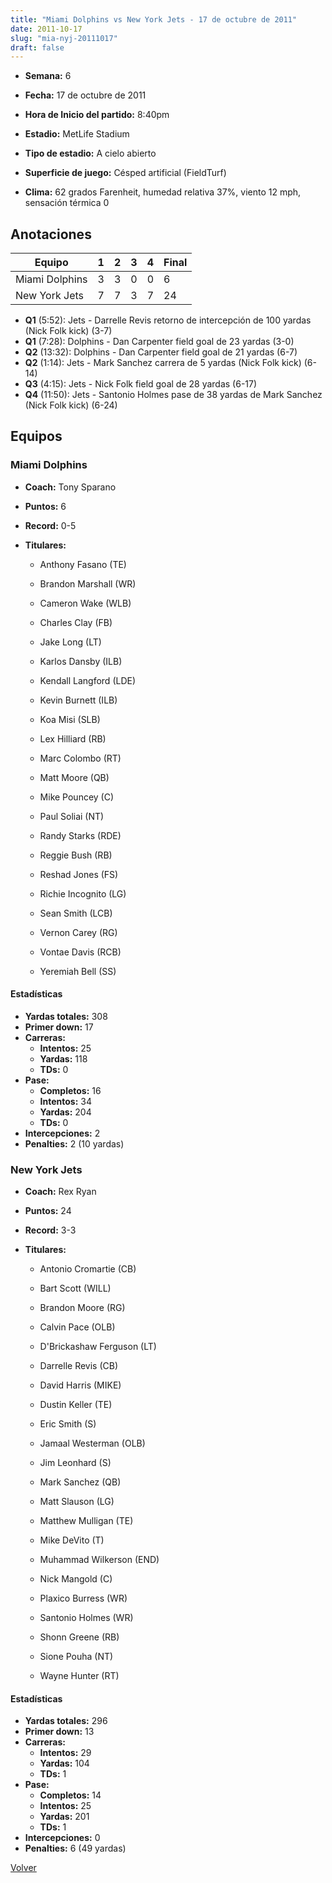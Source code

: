 ```yaml
---
title: "Miami Dolphins vs New York Jets - 17 de octubre de 2011"
date: 2011-10-17
slug: "mia-nyj-20111017"
draft: false
---
```


* **Semana:** 6
* **Fecha:** 17 de octubre de 2011

* **Hora de Inicio del partido:** 8:40pm
* **Estadio:** MetLife Stadium
* **Tipo de estadio:** A cielo abierto
* **Superficie de juego:** Césped artificial (FieldTurf)
* **Clima:** 62 grados Farenheit, humedad relativa 37%, viento 12 mph, sensación térmica 0





## Anotaciones
| Equipo | 1 | 2 | 3 | 4 | Final |
|--------|---|---|---|---|-------|
| Miami Dolphins  | 3 | 3 | 0 | 0  | 6 |
| New York Jets  | 7 | 7 | 3 | 7  | 24 |
* **Q1** (5:52): Jets - Darrelle Revis retorno de intercepción de 100 yardas (Nick Folk kick) (3-7)
* **Q1** (7:28): Dolphins - Dan Carpenter field goal de 23 yardas (3-0)
* **Q2** (13:32): Dolphins - Dan Carpenter field goal de 21 yardas (6-7)
* **Q2** (1:14): Jets - Mark Sanchez carrera de 5 yardas (Nick Folk kick) (6-14)
* **Q3** (4:15): Jets - Nick Folk field goal de 28 yardas (6-17)
* **Q4** (11:50): Jets - Santonio Holmes pase de 38 yardas de Mark Sanchez (Nick Folk kick) (6-24)


## Equipos


### Miami Dolphins
* **Coach:** Tony Sparano
* **Puntos:** 6
* **Record:** 0-5
* **Titulares:** 

  * Anthony Fasano (TE) 

  * Brandon Marshall (WR) 

  * Cameron Wake (WLB) 

  * Charles Clay (FB) 

  * Jake Long (LT) 

  * Karlos Dansby (ILB) 

  * Kendall Langford (LDE) 

  * Kevin Burnett (ILB) 

  * Koa Misi (SLB) 

  * Lex Hilliard (RB) 

  * Marc Colombo (RT) 

  * Matt Moore (QB) 

  * Mike Pouncey (C) 

  * Paul Soliai (NT) 

  * Randy Starks (RDE) 

  * Reggie Bush (RB) 

  * Reshad Jones (FS) 

  * Richie Incognito (LG) 

  * Sean Smith (LCB) 

  * Vernon Carey (RG) 

  * Vontae Davis (RCB) 

  * Yeremiah Bell (SS) 

#### Estadísticas
* **Yardas totales:** 308
* **Primer down:** 17
* **Carreras:**
  * **Intentos:** 25
  * **Yardas:** 118
  * **TDs:** 0
* **Pase:**
  * **Completos:** 16
  * **Intentos:** 34
  * **Yardas:** 204
  * **TDs:** 0
* **Intercepciones:** 2
* **Penalties:** 2 (10 yardas)

### New York Jets
* **Coach:** Rex Ryan
* **Puntos:** 24
* **Record:** 3-3
* **Titulares:** 

  * Antonio Cromartie (CB) 

  * Bart Scott (WILL) 

  * Brandon Moore (RG) 

  * Calvin Pace (OLB) 

  * D'Brickashaw Ferguson (LT) 

  * Darrelle Revis (CB) 

  * David Harris (MIKE) 

  * Dustin Keller (TE) 

  * Eric Smith (S) 

  * Jamaal Westerman (OLB) 

  * Jim Leonhard (S) 

  * Mark Sanchez (QB) 

  * Matt Slauson (LG) 

  * Matthew Mulligan (TE) 

  * Mike DeVito (T) 

  * Muhammad Wilkerson (END) 

  * Nick Mangold (C) 

  * Plaxico Burress (WR) 

  * Santonio Holmes (WR) 

  * Shonn Greene (RB) 

  * Sione Pouha (NT) 

  * Wayne Hunter (RT) 

#### Estadísticas
* **Yardas totales:** 296
* **Primer down:** 13
* **Carreras:**
  * **Intentos:** 29
  * **Yardas:** 104
  * **TDs:** 1
* **Pase:**
  * **Completos:** 14
  * **Intentos:** 25
  * **Yardas:** 201
  * **TDs:** 1
* **Intercepciones:** 0
* **Penalties:** 6 (49 yardas)


[Volver](/historia/2011)
